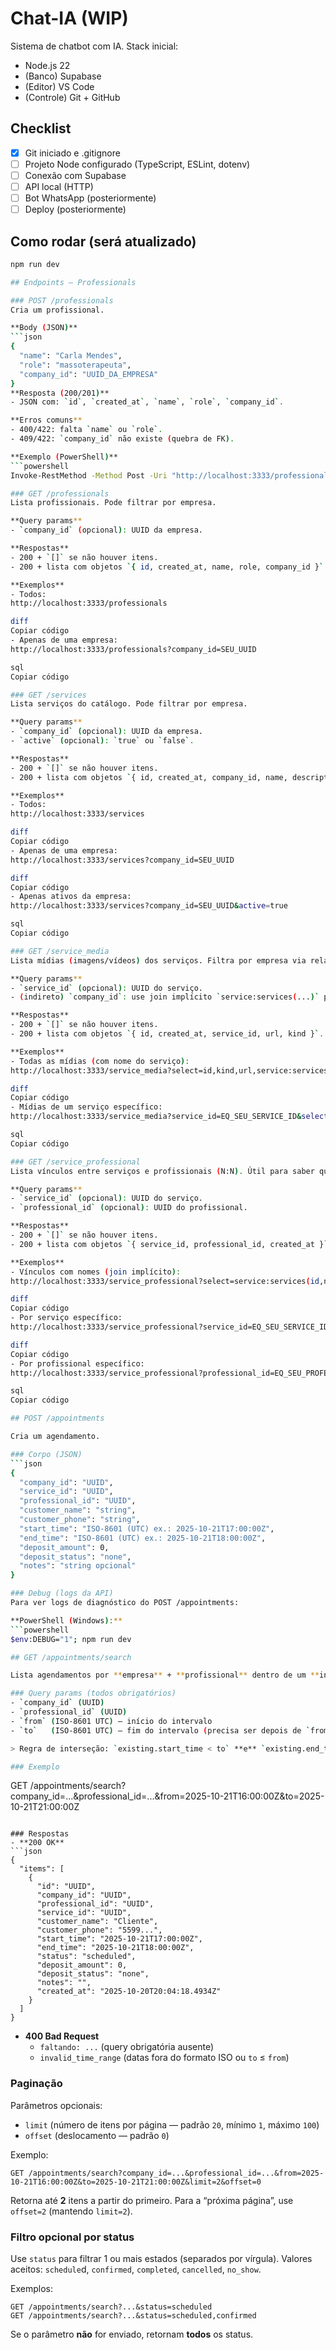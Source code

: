 # Chat-IA (WIP)

Sistema de chatbot com IA.
Stack inicial:
- Node.js 22
- (Banco) Supabase
- (Editor) VS Code
- (Controle) Git + GitHub

## Checklist
- [x] Git iniciado e .gitignore
- [ ] Projeto Node configurado (TypeScript, ESLint, dotenv)
- [ ] Conexão com Supabase
- [ ] API local (HTTP)
- [ ] Bot WhatsApp (posteriormente)
- [ ] Deploy (posteriormente)

## Como rodar (será atualizado)
```bash
npm run dev

## Endpoints — Professionals

### POST /professionals
Cria um profissional.

**Body (JSON)**
```json
{
  "name": "Carla Mendes",
  "role": "massoterapeuta",
  "company_id": "UUID_DA_EMPRESA"
}
**Resposta (200/201)**
- JSON com: `id`, `created_at`, `name`, `role`, `company_id`.

**Erros comuns**
- 400/422: falta `name` ou `role`.
- 409/422: `company_id` não existe (quebra de FK).

**Exemplo (PowerShell)**
```powershell
Invoke-RestMethod -Method Post -Uri "http://localhost:3333/professionals" -ContentType "application/json" -Body '{"name":"Carla Mendes","role":"massoterapeuta","company_id":"SEU_UUID"}'

### GET /professionals
Lista profissionais. Pode filtrar por empresa.

**Query params**
- `company_id` (opcional): UUID da empresa.

**Respostas**
- 200 + `[]` se não houver itens.
- 200 + lista com objetos `{ id, created_at, name, role, company_id }`.

**Exemplos**
- Todos:
http://localhost:3333/professionals

diff
Copiar código
- Apenas de uma empresa:
http://localhost:3333/professionals?company_id=SEU_UUID

sql
Copiar código

### GET /services
Lista serviços do catálogo. Pode filtrar por empresa.

**Query params**
- `company_id` (opcional): UUID da empresa.
- `active` (opcional): `true` ou `false`.

**Respostas**
- 200 + `[]` se não houver itens.
- 200 + lista com objetos `{ id, created_at, company_id, name, description, price, duration_minutes, active }`.

**Exemplos**
- Todos:
http://localhost:3333/services

diff
Copiar código
- Apenas de uma empresa:
http://localhost:3333/services?company_id=SEU_UUID

diff
Copiar código
- Apenas ativos da empresa:
http://localhost:3333/services?company_id=SEU_UUID&active=true

sql
Copiar código

### GET /service_media
Lista mídias (imagens/vídeos) dos serviços. Filtra por empresa via relação com `services`.

**Query params**
- `service_id` (opcional): UUID do serviço.
- (indireto) `company_id`: use join implícito `service:services(...)` para filtrar pela empresa.

**Respostas**
- 200 + `[]` se não houver itens.
- 200 + lista com objetos `{ id, created_at, service_id, url, kind }`.

**Exemplos**
- Todas as mídias (com nome do serviço):
http://localhost:3333/service_media?select=id,kind,url,service:services(id,name)

diff
Copiar código
- Mídias de um serviço específico:
http://localhost:3333/service_media?service_id=EQ_SEU_SERVICE_ID&select=id,kind,url

sql
Copiar código

### GET /service_professional
Lista vínculos entre serviços e profissionais (N:N). Útil para saber quem executa cada serviço.

**Query params**
- `service_id` (opcional): UUID do serviço.
- `professional_id` (opcional): UUID do profissional.

**Respostas**
- 200 + `[]` se não houver itens.
- 200 + lista com objetos `{ service_id, professional_id, created_at }`.

**Exemplos**
- Vínculos com nomes (join implícito):
http://localhost:3333/service_professional?select=service:services(id,name),professional:professionals(id,name),created_at

diff
Copiar código
- Por serviço específico:
http://localhost:3333/service_professional?service_id=EQ_SEU_SERVICE_ID&select=professional:professionals(id,name)

diff
Copiar código
- Por profissional específico:
http://localhost:3333/service_professional?professional_id=EQ_SEU_PROFESSIONAL_ID&select=service:services(id,name)

sql
Copiar código

## POST /appointments

Cria um agendamento.

### Corpo (JSON)
```json
{
  "company_id": "UUID",
  "service_id": "UUID",
  "professional_id": "UUID",
  "customer_name": "string",
  "customer_phone": "string",
  "start_time": "ISO-8601 (UTC) ex.: 2025-10-21T17:00:00Z",
  "end_time": "ISO-8601 (UTC) ex.: 2025-10-21T18:00:00Z",
  "deposit_amount": 0,
  "deposit_status": "none",
  "notes": "string opcional"
}

### Debug (logs da API)
Para ver logs de diagnóstico do POST /appointments:

**PowerShell (Windows):**
```powershell
$env:DEBUG="1"; npm run dev

## GET /appointments/search

Lista agendamentos por **empresa** + **profissional** dentro de um **intervalo** (retorna os que **intersectam** o período).

### Query params (todos obrigatórios)
- `company_id` (UUID)
- `professional_id` (UUID)
- `from` (ISO-8601 UTC) — início do intervalo
- `to`   (ISO-8601 UTC) — fim do intervalo (precisa ser depois de `from`)

> Regra de interseção: `existing.start_time < to` **e** `existing.end_time > from`.

### Exemplo

```
GET /appointments/search?company_id=...&professional_id=...&from=2025-10-21T16:00:00Z&to=2025-10-21T21:00:00Z
```

### Respostas
- **200 OK**
```json
{
  "items": [
    {
      "id": "UUID",
      "company_id": "UUID",
      "professional_id": "UUID",
      "service_id": "UUID",
      "customer_name": "Cliente",
      "customer_phone": "5599...",
      "start_time": "2025-10-21T17:00:00Z",
      "end_time": "2025-10-21T18:00:00Z",
      "status": "scheduled",
      "deposit_amount": 0,
      "deposit_status": "none",
      "notes": "",
      "created_at": "2025-10-20T20:04:18.4934Z"
    }
  ]
}
```

- **400 Bad Request**
  - `faltando: ...` (query obrigatória ausente)
  - `invalid_time_range` (datas fora do formato ISO ou `to` ≤ `from`)

### Paginação

Parâmetros opcionais:

- `limit`  (número de itens por página — padrão `20`, mínimo `1`, máximo `100`)
- `offset` (deslocamento — padrão `0`)

Exemplo:
```
GET /appointments/search?company_id=...&professional_id=...&from=2025-10-21T16:00:00Z&to=2025-10-21T21:00:00Z&limit=2&offset=0
```
Retorna até **2** itens a partir do primeiro. Para a “próxima página”, use `offset=2` (mantendo `limit=2`).

### Filtro opcional por status

Use `status` para filtrar 1 ou mais estados (separados por vírgula). Valores aceitos:
`schedule`d, `confirmed`, `completed`, `cancelled`, `no_show`.

Exemplos:
```
GET /appointments/search?...&status=scheduled
GET /appointments/search?...&status=scheduled,confirmed
```
Se o parâmetro **não** for enviado, retornam **todos** os status.
